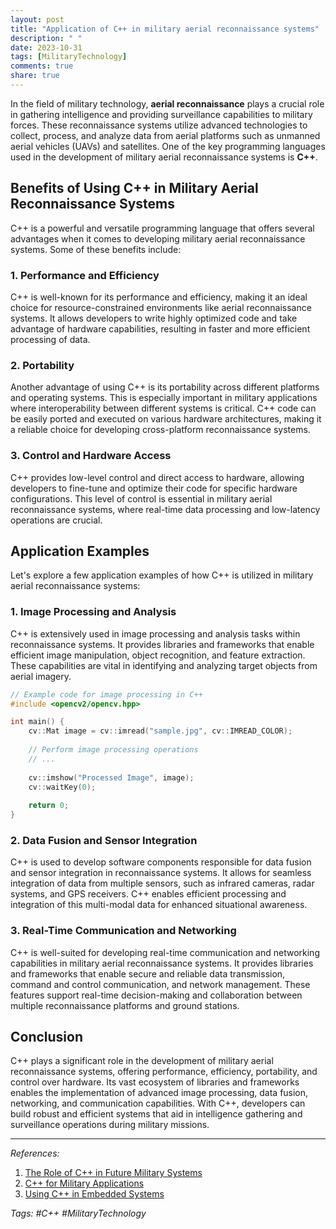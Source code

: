 ```yaml
---
layout: post
title: "Application of C++ in military aerial reconnaissance systems"
description: " "
date: 2023-10-31
tags: [MilitaryTechnology]
comments: true
share: true
---
```


In the field of military technology, **aerial reconnaissance** plays a crucial role in gathering intelligence and providing surveillance capabilities to military forces. These reconnaissance systems utilize advanced technologies to collect, process, and analyze data from aerial platforms such as unmanned aerial vehicles (UAVs) and satellites. One of the key programming languages used in the development of military aerial reconnaissance systems is **C++**.

## Benefits of Using C++ in Military Aerial Reconnaissance Systems

C++ is a powerful and versatile programming language that offers several advantages when it comes to developing military aerial reconnaissance systems. Some of these benefits include:

### 1. Performance and Efficiency

C++ is well-known for its performance and efficiency, making it an ideal choice for resource-constrained environments like aerial reconnaissance systems. It allows developers to write highly optimized code and take advantage of hardware capabilities, resulting in faster and more efficient processing of data.

### 2. Portability

Another advantage of using C++ is its portability across different platforms and operating systems. This is especially important in military applications where interoperability between different systems is critical. C++ code can be easily ported and executed on various hardware architectures, making it a reliable choice for developing cross-platform reconnaissance systems.

### 3. Control and Hardware Access

C++ provides low-level control and direct access to hardware, allowing developers to fine-tune and optimize their code for specific hardware configurations. This level of control is essential in military aerial reconnaissance systems, where real-time data processing and low-latency operations are crucial.

## Application Examples

Let's explore a few application examples of how C++ is utilized in military aerial reconnaissance systems:

### 1. Image Processing and Analysis

C++ is extensively used in image processing and analysis tasks within reconnaissance systems. It provides libraries and frameworks that enable efficient image manipulation, object recognition, and feature extraction. These capabilities are vital in identifying and analyzing target objects from aerial imagery.

```cpp
// Example code for image processing in C++
#include <opencv2/opencv.hpp>

int main() {
    cv::Mat image = cv::imread("sample.jpg", cv::IMREAD_COLOR);
    
    // Perform image processing operations
    // ...
    
    cv::imshow("Processed Image", image);
    cv::waitKey(0);
    
    return 0;
}
```

### 2. Data Fusion and Sensor Integration

C++ is used to develop software components responsible for data fusion and sensor integration in reconnaissance systems. It allows for seamless integration of data from multiple sensors, such as infrared cameras, radar systems, and GPS receivers. C++ enables efficient processing and integration of this multi-modal data for enhanced situational awareness.

### 3. Real-Time Communication and Networking

C++ is well-suited for developing real-time communication and networking capabilities in military aerial reconnaissance systems. It provides libraries and frameworks that enable secure and reliable data transmission, command and control communication, and network management. These features support real-time decision-making and collaboration between multiple reconnaissance platforms and ground stations.

## Conclusion

C++ plays a significant role in the development of military aerial reconnaissance systems, offering performance, efficiency, portability, and control over hardware. Its vast ecosystem of libraries and frameworks enables the implementation of advanced image processing, data fusion, networking, and communication capabilities. With C++, developers can build robust and efficient systems that aid in intelligence gathering and surveillance operations during military missions.

---

*References:*

1. [The Role of C++ in Future Military Systems](https://www.cppnow.org/media/Speakers/2019/The_Role_of_C__in_Future_Military_Systems.pdf)
2. [C++ for Military Applications](https://ieeexplore.ieee.org/document/6225706)
3. [Using C++ in Embedded Systems](https://www.embedded.com/design/programming-languages-and-tools/4415710/Using-C--in-Embedded-Systems)

*Tags: #C++ #MilitaryTechnology*